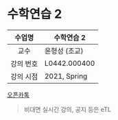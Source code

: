수학연습 2
========

수업명 | 수학연습 2
:----:|----
교수 | 윤형성 (조교)
강의 번호 | L0442.000400
강의 시점 | 2021, Spring

[오픈카톡](https://open.kakao.com/o/gxL22Q0c)

> 비대면 실시간 강의, 공지 등은 eTL

